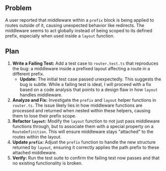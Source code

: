 ## Problem

A user reported that middleware within a `prefix` block is being applied to routes outside of it, causing unexpected behavior like redirects. The middleware seems to act globally instead of being scoped to its defined prefix, especially when used inside a `layout` function.

## Plan

1.  **Write a Failing Test:** Add a test case to `router.test.ts` that reproduces the bug: a middleware inside a prefixed layout affecting a route in a different prefix.
    -   **Update:** The initial test case passed unexpectedly. This suggests the bug is subtle. While a failing test is ideal, I will proceed with a fix based on a code analysis that points to a design flaw in how `layout` handles middleware.
2.  **Analyze and Fix:** Investigate the `prefix` and `layout` helper functions in `router.ts`. The issue likely lies in how middleware functions are processed and returned when nested within these helpers, causing them to lose their prefix scope.
3.  **Refactor `layout`:** Modify the `layout` function to not just pass middleware functions through, but to associate them with a special property on a `RouteDefinition`. This will ensure middleware stays "attached" to the routes within the layout.
4.  **Update `prefix`:** Adjust the `prefix` function to handle the new structure returned by `layout`, ensuring it correctly applies the path prefix to these attached middleware.
5.  **Verify:** Run the test suite to confirm the failing test now passes and that no existing functionality is broken.
